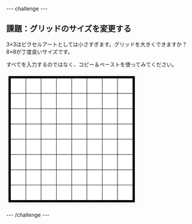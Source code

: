 --- challenge ---

## 課題：グリッドのサイズを変更する

3×3はピクセルアートとしては小さすぎます。グリッドを大きくできますか？ 8×8が丁度良いサイズです。

すべてを入力するのではなく、コピー＆ペーストを使ってみてください。

![スクリーンショット](images/pixel-art-grid-8.png)

--- /challenge ---
